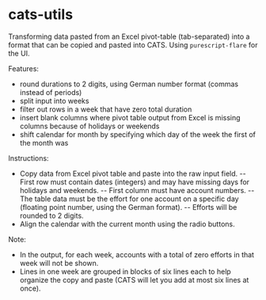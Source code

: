 # cats-utils
Transforming data pasted from an Excel pivot-table (tab-separated) into a format that can be copied and pasted into CATS. Using `purescript-flare` for the UI.

Features:

- round durations to 2 digits, using German number format (commas instead of periods)
- split input into weeks
- filter out rows in a week that have zero total duration
- insert blank columns where pivot table output from Excel is missing columns because of holidays or weekends
- shift calendar for month by specifying which day of the week the first of the month was

Instructions:

- Copy data from Excel pivot table and paste into the raw input field.
-- First row must contain dates (integers) and may have missing days for holidays and weekends.
-- First column must have account numbers.
-- The table data must be the effort for one account on a specific day (floating point number, using the German format).
-- Efforts will be rounded to 2 digits.
- Align the calendar with the current month using the radio buttons.

Note:

- In the output, for each week, accounts with a total of zero efforts in that week will not be shown.
- Lines in one week are grouped in blocks of six lines each to help organize the copy and paste (CATS will let you add at most six lines at once).
